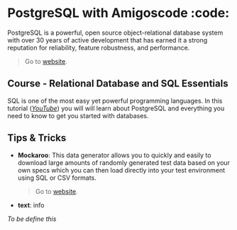 # PostgreSQL with Amigoscode :code:
PostgreSQL is a powerful, open source object-relational database system with over 30 years of active development that has earned it a strong reputation for reliability, feature robustness, and performance.

> Go to [website](https://www.postgresql.org).


## Course - Relational Database and SQL Essentials
SQL is one of the most easy yet powerful programming languages. In this tutorial (*[YouTube](https://youtu.be/5hzZtqCNQKk)*) you will will learn about PostgreSQL and everything you need to know to get you started with databases. 


## Tips & Tricks
- **Mockaroo**: This  data generator allows you to quickly and easily to download large amounts of randomly generated test data based on your own specs which you can then load directly into your test environment using SQL or CSV formats.

    > Go to [website](https://www.mockaroo.com).

- **text**: info


*To be define this*
